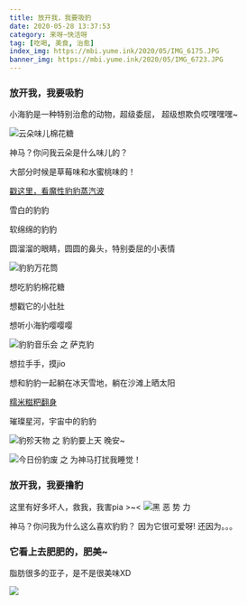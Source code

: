 ```yaml
---
title: 放开我，我要吸豹
date: 2020-05-28 13:37:53
category: 来呀~快活呀
tag: [吃喝, 美食, 治愈] 
index_img: https://mbi.yume.ink/2020/05/IMG_6175.JPG
banner_img: https://mbi.yume.ink/2020/05/IMG_6723.JPG
---
```


### 放开我，我要吸豹

小海豹是一种特别治愈的动物，超级委屈，
超级想欺负哎嘿嘿嘿~

![云朵味儿棉花糖](https://mbi.yume.ink/2020/05/IMG_6721.JPG)

神马？你问我云朵是什么味儿的？

大部分时候是草莓味和水蜜桃味的！

[戳这里，看魔性豹豹蒸汽波](https://b23.tv/zxf0dM)

雪白的豹豹

软绵绵的豹豹

圆溜溜的眼睛，圆圆的鼻头，特别委屈的小表情

![豹豹万花筒](https://mbi.yume.ink/2020/05/IMG_6722.JPG)

想吃豹豹棉花糖

想戳它的小肚肚

想听小海豹嘤嘤嘤

![豹豹音乐会 之 萨克豹](https://mbi.yume.ink/2020/05/IMG_6720.JPG)

想拉手手，摸jio

想和豹豹一起躺在冰天雪地，躺在沙滩上晒太阳

[糯米糍粑翻身](https://b23.tv/q5cn9J)

璀璨星河，宇宙中的豹豹

![豹殄天物 之 豹豹要上天](https://mbi.yume.ink/2020/05/IMG_6724.JPG)
晚安~

![今日份豹废 之 为神马打扰我睡觉！](https://mbi.yume.ink/2020/05/IMG_6726.GIF)

### 放开我，我要撸豹

这里有好多坏人，救我，我害pia >~<
![  黑  恶  势  力  ](https://mbi.yume.ink/2020/05/IMG_6053.JPG)

神马？你问我为什么这么喜欢豹豹？
因为它很可爱呀!
还因为。。。
### 它看上去肥肥的，肥美~
脂肪很多的亚子，是不是很美味XD 

![](https://mbi.yume.ink/2020/05/IMG_5888.GIF)
